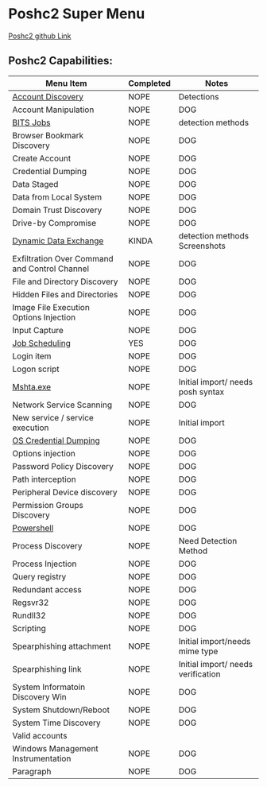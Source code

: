 # Poshc2 Super Menu 

[Poshc2 github Link](https://github.com/nettitude/PoshC2)

## Poshc2 Capabilities:

| Menu Item                                                      | Completed | Notes                          |
|----------------------------------------------------------------|-----------|--------------------------------|
| [Account Discovery](instructions/Account_Discovery.md)        | NOPE      | Detections                     |
| Account Manipulation                                           | NOPE      | DOG                            |
| [BITS Jobs](instructions/BITS_Jobs.md)                         | NOPE      | detection methods              |
| Browser Bookmark Discovery                                     | NOPE      | DOG                            |
| Create Account                                                 | NOPE      | DOG                            |
| Credential Dumping                                             | NOPE      | DOG                            |
| Data Staged                                                    | NOPE      | DOG                            |
| Data from Local System                                         | NOPE      | DOG                            |
| Domain Trust Discovery                                         | NOPE      | DOG                            |
| Drive-by Compromise                                            | NOPE      | DOG                            |
| [Dynamic Data Exchange](instructions/Dynamic_Data_Exchange.md)    | KINDA     | detection methods Screenshots  |
| Exfiltration Over Command and Control Channel                  | NOPE      | DOG                            |
| File and Directory Discovery                                   | NOPE      | DOG                            |
| Hidden Files and Directories                                   | NOPE      | DOG                            |
| Image File Execution Options Injection                         | NOPE      | DOG                            |
| Input Capture                                                  | NOPE      | DOG                            |
| [Job Scheduling](instructions/Job_Scheduling.md)               | YES       | DOG                            |
| Login item                                                     | NOPE      | DOG                            |
| Logon script                                                   | NOPE      | DOG                            |
| [Mshta.exe](instructions/MSHTA.MD)                             | NOPE      | Initial import/ needs posh syntax                            |
| Network Service Scanning                                       | NOPE      | DOG                            |
| New service / service execution                                | NOPE      | Initial import                            |
| [OS Credential Dumping](instructions/OS_Credential_Dumping.md) | NOPE      | DOG                            |
| Options injection                                              | NOPE      | DOG                            |
| Password Policy Discovery                                      | NOPE      | DOG                            |
| Path interception                                              | NOPE      | DOG                            |
| Peripheral Device discovery                                    | NOPE      | DOG                            |
| Permission Groups Discovery                                    | NOPE      | DOG                            |
| [Powershell](instructions/PowerShell.md)                       | NOPE      | DOG                            |
| Process Discovery                                              | NOPE      | Need Detection Method          |
| Process Injection                                              | NOPE      | DOG                            |
| Query registry                                                 | NOPE      | DOG                            |
| Redundant access                                               | NOPE      | DOG                            |
| Regsvr32                                                       | NOPE      | DOG                            |
| Rundll32                                                       | NOPE      | DOG                            |
| Scripting                                                      | NOPE      | DOG                            |
| Spearphishing attachment                                       | NOPE      | Initial import/needs mime type |
| Spearphishing link                                             | NOPE      | Initial import/ needs verification                            |
| System Informatoin Discovery Win                               | NOPE      | DOG                            |
| System Shutdown/Reboot                                         | NOPE      | DOG                            |
| System Time Discovery                                          | NOPE      | DOG                            |
| Valid accounts                               
| Windows Management Instrumentation                             | NOPE      | DOG                            |
| Paragraph                                                      | NOPE      | DOG                            |

